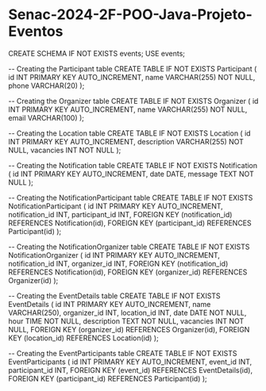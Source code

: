 # Senac-2024-2F-POO-Java-Projeto-Eventos

CREATE SCHEMA IF NOT EXISTS events;
USE events;

-- Creating the Participant table
CREATE TABLE IF NOT EXISTS Participant (
    id INT PRIMARY KEY AUTO_INCREMENT,
    name VARCHAR(255) NOT NULL,
    phone VARCHAR(20)
);

-- Creating the Organizer table
CREATE TABLE IF NOT EXISTS Organizer (
    id INT PRIMARY KEY AUTO_INCREMENT,
    name VARCHAR(255) NOT NULL,
    email VARCHAR(100)
);

-- Creating the Location table
CREATE TABLE IF NOT EXISTS Location (
    id INT PRIMARY KEY AUTO_INCREMENT,
    description VARCHAR(255) NOT NULL,
    vacancies INT NOT NULL
);

-- Creating the Notification table
CREATE TABLE IF NOT EXISTS Notification (
    id INT PRIMARY KEY AUTO_INCREMENT,
    date DATE,
    message TEXT NOT NULL
);

-- Creating the NotificationParticipant table
CREATE TABLE IF NOT EXISTS NotificationParticipant (
    id INT PRIMARY KEY AUTO_INCREMENT,
    notification_id INT,
    participant_id INT,
    FOREIGN KEY (notification_id) REFERENCES Notification(id),
    FOREIGN KEY (participant_id) REFERENCES Participant(id)
);

-- Creating the NotificationOrganizer table
CREATE TABLE IF NOT EXISTS NotificationOrganizer (
    id INT PRIMARY KEY AUTO_INCREMENT,
    notification_id INT,
    organizer_id INT,
    FOREIGN KEY (notification_id) REFERENCES Notification(id),
    FOREIGN KEY (organizer_id) REFERENCES Organizer(id)
);

-- Creating the EventDetails table 
CREATE TABLE IF NOT EXISTS EventDetails (
    id INT PRIMARY KEY AUTO_INCREMENT,
    name VARCHAR(250),
    organizer_id INT,
    location_id INT,
    date DATE NOT NULL,
    hour TIME NOT NULL,
    description TEXT NOT NULL,
    vacancies INT NOT NULL,
    FOREIGN KEY (organizer_id) REFERENCES Organizer(id),
    FOREIGN KEY (location_id) REFERENCES Location(id)
);

-- Creating the EventParticipants table
CREATE TABLE IF NOT EXISTS EventParticipants (
    id INT PRIMARY KEY AUTO_INCREMENT,
    event_id INT,
    participant_id INT,
    FOREIGN KEY (event_id) REFERENCES EventDetails(id),
    FOREIGN KEY (participant_id) REFERENCES Participant(id)
);